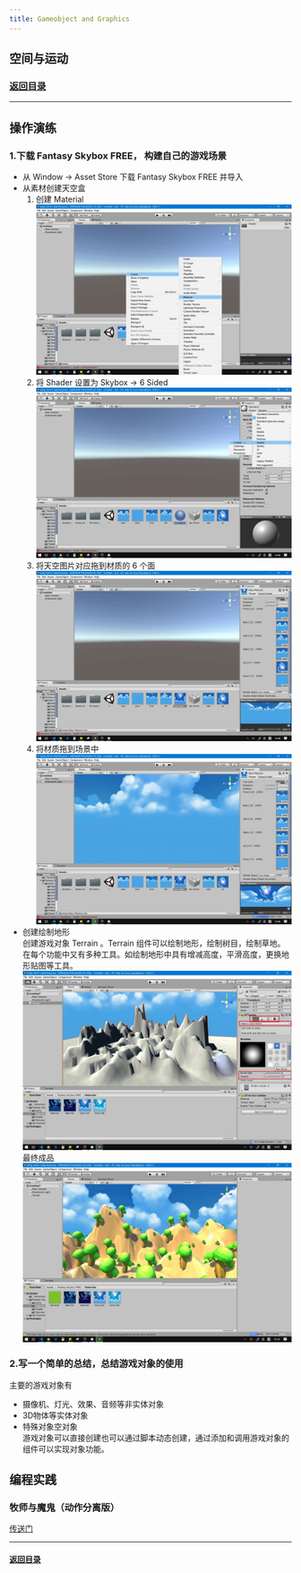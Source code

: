 ```yaml
---
title: Gameobject and Graphics
---
```


## 空间与运动
### [返回目录](../Unity3dLearning-Catalog)
---
## 操作演练
### 1.下载 Fantasy Skybox FREE， 构建自己的游戏场景
- 从 Window -> Asset Store 下载 Fantasy Skybox FREE 并导入
- 从素材创建天空盒
  1. 创建 Material
    ![1](4-images/1.jpg)
  2. 将 Shader 设置为 Skybox -> 6 Sided
    ![2](4-images/2.jpg)
  3. 将天空图片对应拖到材质的 6 个面
    ![3](4-images/3.jpg)
  4. 将材质拖到场景中
    ![4](4-images/4.jpg)
- 创建绘制地形  
    创建游戏对象 Terrain 。Terrain 组件可以绘制地形，绘制树目，绘制草地。在每个功能中又有多种工具。如绘制地形中具有增减高度，平滑高度，更换地形贴图等工具。  
    ![5](4-images/5.jpg)
    最终成品  
    ![6](4-images/6.jpg)
### 2.写一个简单的总结，总结游戏对象的使用
主要的游戏对象有  
- 摄像机、灯光、效果、音频等非实体对象  
- 3D物体等实体对象  
- 特殊对象空对象  
游戏对象可以直接创建也可以通过脚本动态创建，通过添加和调用游戏对象的组件可以实现对象功能。  

## 编程实践
### 牧师与魔鬼（动作分离版）
<a href = "https://github.com/guojj33/Unity3DLearning/tree/master/HW4" target = "_blank">传送门</a>

---

#### [返回目录](../Unity3dLearning-Catalog)